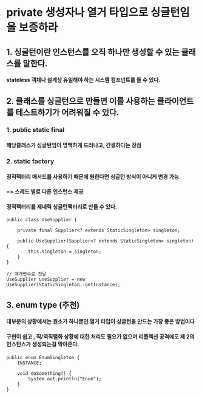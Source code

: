 # private 생성자나 열거 타입으로 싱글턴임을 보증하라

## 1. 싱글턴이란 인스턴스를 오직 하나만 생성할 수 있는 클래스를 말한다.
#### stateless 객체나 설계상 유일해야 하는 시스템 컴포넌트를 들 수 있다.
## 2. 클래스를 싱글턴으로 만들면 이를 사용하는 클라이언트를 테스트하기가 어려워질 수 있다.


### 1. public static final
####   해당클래스가 싱글턴임이 명백하게 드러나고, 간결하다는 장점    
### 2. static factory
#### 정적팩터리 매서드를 사용하기 때문에 원한다면 싱글턴 방식이 아니게 변경 가능
####    => 스레드 별로 다른 인스턴스 제공
#### 정적팩터리를 제네릭 싱글턴팩터리로 만들 수 있다.

    public class UseSupplier {

        private final Supplier<? extends StaticSingleton> singleton;
    
        public UseSupplier(Supplier<? extends StaticSingleton> singleton) {
            this.singleton = singleton;
        }
    }

    // 매개변수로 전달
    UseSupplier useSupplier = new UseSupplier(StaticSingleton::getInstance);


##  3. enum type (추천)
#### 대부분의 상황에서는 원소가 하나뿐인 열거 타입이 싱글턴을 만드는 가장 좋은 방법이다  
#### 구현이 쉽고 , 직/역직렬화 상황에 대한 처리도 필요가 없으며 리플렉션 공격에도 제 2의 인스턴스가 생성되는걸 막아준다.

    public enum EnumSingleton {
        INSTANCE;
    
        void doSomething() {
            System.out.println("Enum");
        }
    }
